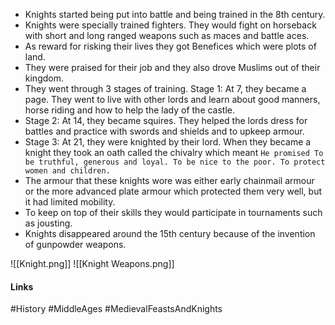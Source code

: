 - Knights started being put into battle and being trained in the 8th century. 
- Knights were specially trained fighters. They would fight on horseback with short and long ranged weapons such as maces and battle aces. 
- As reward for risking their lives they got Benefices which were plots of land.
- They were praised for their job and they also drove Muslims out of their kingdom.
- They went through 3 stages of training. Stage 1: At 7, they became a page. They went to live with other lords and learn about good manners, horse riding and how to help the lady of the castle.
- Stage 2: At 14, they became squires. They helped the lords dress for battles and practice with swords and shields and to upkeep armour.
- Stage 3: At 21, they were knighted by their lord. When they became a knight they took an oath called the chivalry which meant  `He promised To be truthful, generous and loyal. To be nice to the poor. To protect women and children.`
- The armour that these knights wore was either early chainmail armour or the more advanced plate armour which protected them very well, but it had limited mobility.
- To keep on top of their skills they would participate in tournaments such as jousting.
- Knights disappeared around the 15th century because of the invention of gunpowder weapons.

![[Knight.png]]
![[Knight Weapons.png]]

#### Links
#History #MiddleAges #MedievalFeastsAndKnights 